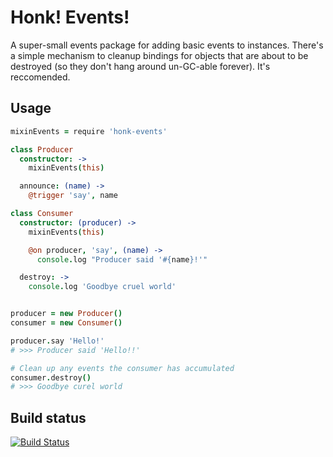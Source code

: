 Honk! Events!
=============
A super-small events package for adding basic events to instances. There's a
simple mechanism to cleanup bindings for objects that are about to be destroyed
(so they don't hang around un-GC-able forever). It's reccomended.

Usage
-----

```coffee
mixinEvents = require 'honk-events'

class Producer
  constructor: ->
    mixinEvents(this)

  announce: (name) ->
    @trigger 'say', name

class Consumer
  constructor: (producer) ->
    mixinEvents(this)

    @on producer, 'say', (name) ->
      console.log "Producer said '#{name}!'"

  destroy: ->
    console.log 'Goodbye cruel world'


producer = new Producer()
consumer = new Consumer()

producer.say 'Hello!'
# >>> Producer said 'Hello!!'

# Clean up any events the consumer has accumulated
consumer.destroy()
# >>> Goodbye curel world
```

Build status
------------
[![Build Status](https://secure.travis-ci.org/markchadwick/honk-events.png)](http://travis-ci.org/markchadwick/honk-events)
